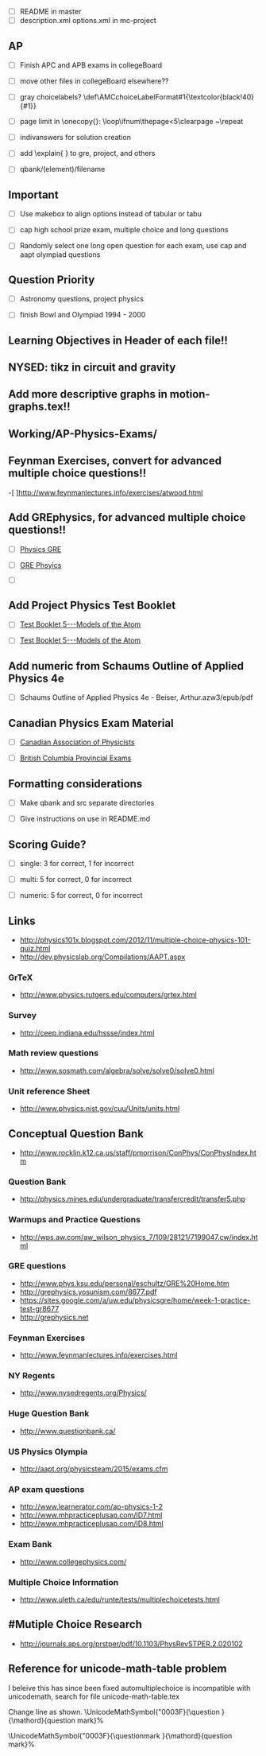 

-[ ] README in master
-[ ] description.xml options.xml in mc-project

## AP
-[ ] Finish APC and APB exams in collegeBoard
-[ ] move other files in collegeBoard elsewhere??


-[ ] gray choicelabels? \def\AMCchoiceLabelFormat#1{\textcolor{black!40}{#1}}
-[ ] page limit in \onecopy{}: \loop\ifnum\thepage<5\clearpage ~\repeat
-[ ] indivanswers for solution creation
-[ ] add \explain{ } to gre, project, and others
-[ ] qbank/(element)/filename


## Important
-[ ] Use makebox to align options instead of tabular or tabu
-[ ] cap high school prize exam, multiple choice and long questions

-[ ] Randomly select one long open question for each exam, use cap and aapt olympiad questions


## Question Priority
-[ ] Astronomy questions, project physics
-[ ] finish Bowl and Olympiad 1994 - 2000



## Learning Objectives in Header of each file!!

## NYSED: tikz in circuit and gravity

## Add more descriptive graphs in motion-graphs.tex!!

## Working/AP-Physics-Exams/


## Feynman Exercises, convert for advanced multiple choice questions!!
-[ ]http://www.feynmanlectures.info/exercises/atwood.html


## Add GREphysics, for advanced multiple choice questions!!
-[ ] [Physics GRE](http://www.physicsgre.com/)
-[ ] [GRE Phsyics](http://grephysics.net/ans/)
-[ ] [ ](https://web.stanford.edu/group/sps/PhysGRE.htm)


## Add Project Physics Test Booklet
-[ ] [Test Booklet 5---Models of the Atom](testbooklet5mode00fjam.pdf)
-[ ] [Test Booklet 5---Models of the Atom](testbooklet5mode00fjam.pdf)


## Add numeric from Schaums Outline of Applied Physics 4e
-[ ] Schaums Outline of Applied Physics 4e - Beiser, Arthur.azw3/epub/pdf


## Canadian Physics Exam Material
-[ ] [Canadian Association of Physicists](http://cap.phas.ubc.ca/)
-[ ] [British Columbia Provincial Exams](http://questionbank.ca)


## Formatting considerations
-[ ] Make qbank and src separate directories
-[ ] Give instructions on use in README.md


## Scoring Guide?
-[ ] single: 3 for correct, 1 for incorrect
-[ ] multi: 5 for correct, 0 for incorrect
-[ ] numeric: 5 for correct, 0 for incorrect


## Links
- http://physics101x.blogspot.com/2012/11/multiple-choice-physics-101-quiz.html
- http://dev.physicslab.org/Compilations/AAPT.aspx

### GrTeX
- http://www.physics.rutgers.edu/computers/grtex.html

### Survey
- http://ceep.indiana.edu/hssse/index.html

### Math review questions
- http://www.sosmath.com/algebra/solve/solve0/solve0.html

### Unit reference Sheet
- http://www.physics.nist.gov/cuu/Units/units.html

## Conceptual Question Bank
- http://www.rocklin.k12.ca.us/staff/pmorrison/ConPhys/ConPhysIndex.htm

### Question Bank
- http://physics.mines.edu/undergraduate/transfercredit/transfer5.php


### Warmups and Practice Questions
- http://wps.aw.com/aw_wilson_physics_7/109/28121/7199047.cw/index.html

### GRE questions
- http://www.phys.ksu.edu/personal/eschultz/GRE%20Home.htm
- http://grephysics.yosunism.com/8677.pdf
- https://sites.google.com/a/uw.edu/physicsgre/home/week-1-practice-test-gr8677
- http://grephysics.net

### Feynman Exercises
- http://www.feynmanlectures.info/exercises.html

### NY Regents
- http://www.nysedregents.org/Physics/

### Huge Question Bank
- http://www.questionbank.ca/

### US Physics Olympia
- http://aapt.org/physicsteam/2015/exams.cfm

### AP exam questions
- http://www.learnerator.com/ap-physics-1-2
- http://www.mhpracticeplusap.com/ID7.html
- http://www.mhpracticeplusap.com/ID8.html


### Exam Bank
- http://www.collegephysics.com/

### Multiple Choice Information
- http://www.uleth.ca/edu/runte/tests/multiplechoicetests.html

## #Mutiple Choice Research
- http://journals.aps.org/prstper/pdf/10.1103/PhysRevSTPER.2.020102



## Reference for unicode-math-table problem
I beleive this has since been fixed
automultiplechoice is incompatible with unicodemath,
    search for file unicode-math-table.tex

Change line as shown.
\UnicodeMathSymbol{"0003F}{\question                 }{\mathord}{question mark}%

\UnicodeMathSymbol{"0003F}{\questionmark             }{\mathord}{question mark}%



